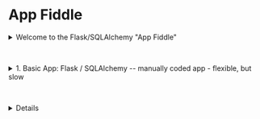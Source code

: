 # App Fiddle

<details markdown>

&nbsp;

<summary>Welcome to the Flask/SQLAlchemy "App Fiddle"</summary>

You've perhaps used JS Fiddle to explore JavaScript and HTML.  With the power of Codespaces, we can now provide a "fiddle" for a *complete application.*

Use this ***Application Fiddle*** to learn Flask/SQLAlchemy in Codespaces.  You have 3 running apps - execute them, explore the code, alter them (e.g., create endpoints, issue queries), use the debugger, etc.

The Key Technology Concepts (at end) is an inventory of essential skills for creating Flask/SQLAlchemy systems.  Each are illustrated here.

These projects all use the [Northwind Sample Database](https://apilogicserver.github.io/Docs/Sample-Database/).  Other databases are also provided in Next Steps.

Start with the first application - a Basic Flask/SQLAlchemy App.

Then, discover **API Logic Server** - an Open Source CLI to create executable projects, **instantly,** with a single command.  Its open source, and **open** technology: customize projects in your IDE, including unique spreadsheet like rules for logic and security - 40X more concise than manual code.

</details>

&nbsp;

<details markdown>

&nbsp;

<summary>1. Basic App: Flask / SQLAlchemy -- manually coded app - flexible, but slow</summary>

This illustrates a typical framework-based approach for creating projects - a minimal project for seeing core Flask and SQLAlchemy services in action.

Execute using the Run Configuration, and test with `cURL`.  You can explore key aspects of this app in the [1. Basic_app/readme.md](./1.%20Basic_App/readme.md).

<details markdown>

<summary> Show me how </summary>

&nbsp;

To run the basic app:

1. Click **Run and Debug** (you should see *1. Basic App: Flask / SQLAlchemy*), and the green button to start the server

2. Copy the `cURL` text, and paste it into the `bash`/`zsh` window

3. When you have reviewed the result, stop the server

<figure><img src="https://github.com/ApiLogicServer/Docs/blob/main/docs/images/tutorial/1-basic-app.png?raw=true"></figure>

</details>

Frameworks are flexible, and leverage your existing dev environment (IDE, git, etc).  But the manual effort is time-consuming, and complex.  This minimal project **does not provide:**

* an API endpoint for each table

* a User Interface

* any security, or business logic (multi-table derivations and constraints).


</details>

&nbsp;

</details>


<details markdown>

